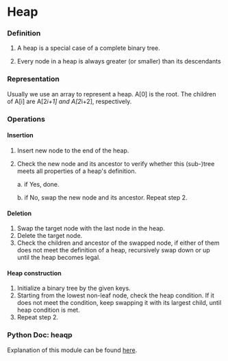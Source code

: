 # Heap

### Definition

1. A heap is a special case of a complete binary tree.

2. Every node in a heap is always greater (or smaller) than its descendants



 ### Representation

Usually we use an array to represent a heap. A[0] is the root. The children of A[i] are A[2*i+1] and A[2*i+2], respectively.



### Operations

#### Insertion

1. Insert new node to the end of the heap.

2. Check the new node and its ancestor to verify whether this (sub-)tree meets all properties of a heap's definition. 

   a. if Yes, done.

   b. if No, swap the new node and its ancestor. Repeat step 2.

#### Deletion

1. Swap the target node with the last node in the heap.
2. Delete the target node.
3. Check the children and ancestor of the swapped node, if either of them does not meet the definition of a heap, recursively swap down or up until the heap becomes legal.

#### Heap construction

1. Initialize a binary tree by the given keys.
2. Starting from the lowest non-leaf node, check the heap condition. If it does not meet the condition, keep swapping it with its largest child, until heap condition is met.
3. Repeat step 2.



### Python Doc: heaqp

Explanation of this module can be found [here](https://docs.python.org/3/library/heapq.html).